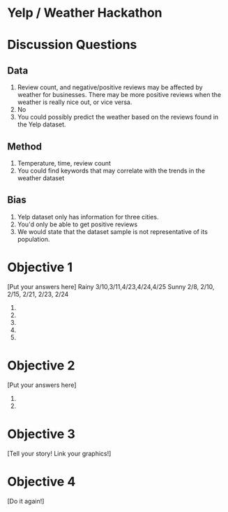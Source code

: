 # Yelp / Weather Hackathon

# Discussion Questions

## Data

1. Review count, and negative/positive reviews may be affected by weather for businesses. There may be more positive reviews when the weather is really nice out, or vice versa.
2. No
3. You could possibly predict the weather based on the reviews found in the Yelp dataset.

## Method

1. Temperature, time, review count
2. You could find keywords that may correlate with the trends in the weather dataset

## Bias

1. Yelp dataset only has information for three cities.
2. You'd only be able to get positive reviews
3. We would state that the dataset sample is not representative of its population.

# Objective 1
[Put your answers here]
Rainy
3/10,3/11,4/23,4/24,4/25
Sunny
2/8, 2/10, 2/15, 2/21, 2/23, 2/24

1.
2.
3.
4.
5.

# Objective 2
[Put your answers here]

1.
2.


# Objective 3

[Tell your story!  Link your graphics!]

# Objective 4

[Do it again!]


